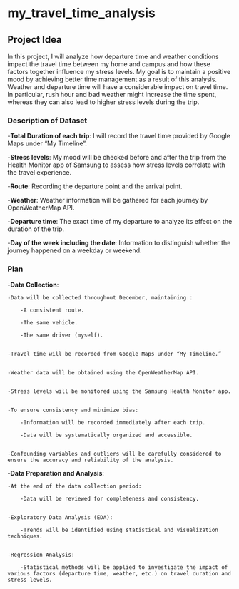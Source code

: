 # my_travel_time_analysis
## Project Idea
In this project, I will analyze how departure time and weather conditions impact the travel time between my home and campus and how these factors together influence my stress levels. My goal is to maintain a positive mood by achieving better time management as a result of this analysis. Weather and departure time will have a considerable impact on travel time. In particular, rush hour and bad weather might increase the time spent, whereas they can also lead to higher stress levels during the trip.


### Description of Dataset
-**Total Duration of each trip**: I will record the travel time provided by Google Maps under “My Timeline”.

-**Stress levels**: My mood will be checked before and after the trip from the Health Monitor app of Samsung to assess how stress levels correlate with the travel experience.

-**Route**: Recording the departure point and the arrival point.

-**Weather**: Weather information will be gathered for each journey by OpenWeatherMap API.

-**Departure time**: The exact time of my departure to analyze its effect on the duration of the trip.

-**Day of the week including the date**: Information to distinguish whether the journey happened on a weekday or weekend.


### Plan
-**Data Collection**:

	-Data will be collected throughout December, maintaining :
 
		-A consistent route.
  
		-The same vehicle.
  
  		-The same driver (myself).

    
	-Travel time will be recorded from Google Maps under “My Timeline.”
 
 
	-Weather data will be obtained using the OpenWeatherMap API.
 
 
	-Stress levels will be monitored using the Samsung Health Monitor app.
 
 
	-To ensure consistency and minimize bias:
 
		-Information will be recorded immediately after each trip.
  
		-Data will be systematically organized and accessible.
  
  
	-Confounding variables and outliers will be carefully considered to ensure the accuracy and reliability of the analysis.

 
-**Data Preparation and Analysis**:

	-At the end of the data collection period:
 
		-Data will be reviewed for completeness and consistency.

  
	-Exploratory Data Analysis (EDA):
 
		-Trends will be identified using statistical and visualization techniques.

  
	-Regression Analysis:
 
		-Statistical methods will be applied to investigate the impact of various factors (departure time, weather, etc.) on travel duration and stress levels.




 
